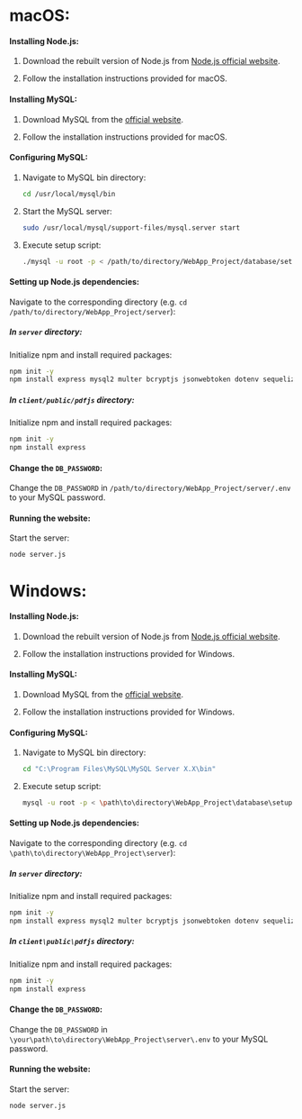 # macOS:

#### Installing Node.js:

1. Download the rebuilt version of Node.js from [Node.js official website](https://nodejs.org/en/download/prebuilt-installer/current).

2. Follow the installation instructions provided for macOS.

#### Installing MySQL:

1. Download MySQL from the [official website](https://dev.mysql.com/downloads/installer/).

2. Follow the installation instructions provided for macOS.

#### Configuring MySQL:

1. Navigate to MySQL bin directory:
   ```bash
   cd /usr/local/mysql/bin
   ```

2. Start the MySQL server:

    ```bash
    sudo /usr/local/mysql/support-files/mysql.server start
    ```

3. Execute setup script:
   ```bash
   ./mysql -u root -p < /path/to/directory/WebApp_Project/database/setup.sql
   ```

#### Setting up Node.js dependencies:

Navigate to the corresponding directory (e.g. `cd /path/to/directory/WebApp_Project/server`): 

##### In `server` directory:

Initialize npm and install required packages:
```bash
npm init -y
npm install express mysql2 multer bcryptjs jsonwebtoken dotenv sequelize cors nodemailer
```

##### In `client/public/pdfjs` directory:

Initialize npm and install required packages:

```bash
npm init -y
npm install express
```

#### Change the `DB_PASSWORD`:

Change the `DB_PASSWORD` in `/path/to/directory/WebApp_Project/server/.env` to your MySQL password.

#### Running the website:

Start the server:
```bash
node server.js
```



# Windows:

#### Installing Node.js:

1. Download the rebuilt version of Node.js from [Node.js official website](https://nodejs.org/en/download/prebuilt-installer/current).

2. Follow the installation instructions provided for Windows.

#### Installing MySQL:

1. Download MySQL from the [official website](https://dev.mysql.com/downloads/installer/).

2. Follow the installation instructions provided for Windows.

#### Configuring MySQL:

1. Navigate to MySQL bin directory:
   ```bash
   cd "C:\Program Files\MySQL\MySQL Server X.X\bin"
   ```

2. Execute setup script:
   ```bash
   mysql -u root -p < \path\to\directory\WebApp_Project\database\setup.sql
   ```

#### Setting up Node.js dependencies:

Navigate to the corresponding directory (e.g. `cd \path\to\directory\WebApp_Project\server`): 

##### In `server` directory:

Initialize npm and install required packages:
```bash
npm init -y
npm install express mysql2 multer bcryptjs jsonwebtoken dotenv sequelize cors nodemailer
```

##### In `client\public\pdfjs` directory:

Initialize npm and install required packages:

```bash
npm init -y
npm install express
```

#### Change the `DB_PASSWORD`:

Change the `DB_PASSWORD` in `\your\path\to\directory\WebApp_Project\server\.env` to your MySQL password.

#### Running the website:

Start the server:
```bash
node server.js
```
